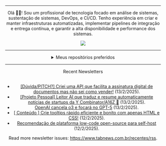 <div align="center">
<hr>
<p>Olá 👋🏾! Sou um profissional de tecnologia focado em análise de sistemas, sustentação de sistemas, DevOps, e CI/CD. Tenho experiência em criar e manter infraestruturas automatizadas, implementar pipelines de integração e entrega contínua, e garantir a alta disponibilidade e performance dos sistemas.</p>
  <img src="https://media.giphy.com/media/yAGIvCiwPJn5C/giphy.gif">
<hr>
  <details>
  <summary>Meus repositórios preferidos</summary>
  <br />
  Alguns dos meus melhores repositórios:
  <br />
<br />
  <ul><li><a href=https://github.com/KubeNerd/aluratube target="_blank" rel="noopener noreferrer">KubeNerd/aluratube</a> (<b>0</b> ✨ and <b>0</b> 🍴): Aluratube - Desenvolvido durante a imersão React da Alura no final de 2022</li><li><a href=https://github.com/KubeNerd/nlw-ia target="_blank" rel="noopener noreferrer">KubeNerd/nlw-ia</a> (<b>0</b> ✨ and <b>0</b> 🍴): Projeto desenvolvido durante a NLW IA - Usando a API da OPENAI</li><li><a href=https://github.com/KubeNerd/nlw-journey-ia target="_blank" rel="noopener noreferrer">KubeNerd/nlw-journey-ia</a> (<b>0</b> ✨ and <b>0</b> 🍴): NLW IA - Agent de viagens usando python + langchain + GPT</li>
<li>More coming soon :).</li>
</ul>
  </details>
  <hr/>
    <summary>Recent Newsletters</summary>
  <br />
  <ul>
    <li><a href=https://www.tabnews.com.br/gilmarodp/criei-uma-api-que-facilita-a-assinatura-digital-de-documentos-mas-nao-sei-como-vender target="_blank" rel="noopener noreferrer">[Dúvida/PITCH?] Criei uma API que facilita a assinatura digital de documentos mas não sei como vender!</a> (13/2/2025).</li><li><a href=https://www.tabnews.com.br/Shin0221/projeto-pessoal-leitor-ai-que-traduz-e-resume-automaticamente-noticias-de-startups-da-y-combinator-a16z target="_blank" rel="noopener noreferrer">[Projeto Pessoal] Leitor AI que traduz e resume automaticamente notícias de startups da Y Combinator/A16Z 🚀</a> (13/2/2025).</li><li><a href=https://www.tabnews.com.br/NewsletterOficial/openai-cancela-o3-e-focara-no-gpt-5 target="_blank" rel="noopener noreferrer">OpenAI cancela o3 e focará no GPT-5</a> (13/2/2025).</li><li><a href=https://www.tabnews.com.br/Programmer404/conteudo-crie-tooltips-rapido-eficiente-e-bonito-com-apenas-html-e-css target="_blank" rel="noopener noreferrer">[ Conteúdo ] Crie tooltips rápido,eficiente e bonito com apenas HTML e CSS!</a> (12/2/2025).</li><li><a href=https://www.tabnews.com.br/luizcarlospedrosogomes/recomendacao-de-plataforma-low-code-open-source-para-self-host target="_blank" rel="noopener noreferrer">Recomendação de plataforma low-code open-source para self-host</a> (12/2/2025).</li>
  </ul>
<p>Read more newsletter issues: <a href="https://www.tabnews.com.br/recentes/rss">https://www.tabnews.com.br/recentes/rss</a>.</p>
  </details>
